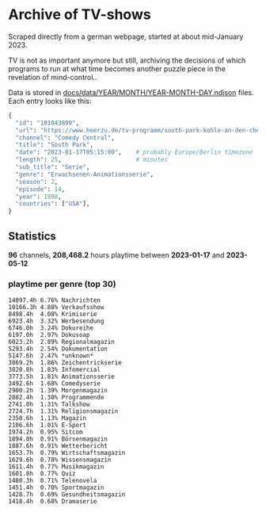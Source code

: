 # Archive of TV-shows

Scraped directly from a german webpage, started at about mid-January 2023.

TV is not as important anymore but still, archiving the decisions of which programs to run at what time
becomes another puzzle piece in the revelation of mind-control.. 

Data is stored in [docs/data/YEAR/MONTH/YEAR-MONTH-DAY.ndjson](docs/data/) files. 
Each entry looks like this:

```python
{
  "id": "181043890", 
  "url": "https://www.hoerzu.de/tv-programm/south-park-kohle-an-den-chefkoch/bid_181043890/", 
  "channel": "Comedy Central", 
  "title": "South Park", 
  "date": "2023-01-17T05:15:00",    # probably Europe/Berlin timezone 
  "length": 25,                     # minutes 
  "sub_title": "Serie", 
  "genre": "Erwachsenen-Animationsserie", 
  "season": 2, 
  "episode": 14, 
  "year": 1998, 
  "countries": ["USA"],
}
```

## Statistics

**96** channels, **208,468.2** hours playtime between **2023-01-17** and **2023-05-12**


### playtime per genre (top 30)

    14097.4h 6.76% Nachrichten
    10166.3h 4.88% Verkaufsshow
    8498.4h  4.08% Krimiserie
    6923.4h  3.32% Werbesendung
    6746.0h  3.24% Dokureihe
    6197.0h  2.97% Dokusoap
    6023.2h  2.89% Regionalmagazin
    5293.4h  2.54% Dokumentation
    5147.6h  2.47% *unknown*
    3869.2h  1.86% Zeichentrickserie
    3820.8h  1.83% Infomercial
    3773.5h  1.81% Animationsserie
    3492.6h  1.68% Comedyserie
    2900.2h  1.39% Morgenmagazin
    2882.4h  1.38% Programmende
    2741.0h  1.31% Talkshow
    2724.7h  1.31% Religionsmagazin
    2350.6h  1.13% Magazin
    2106.6h  1.01% E-Sport
    1974.2h  0.95% Sitcom
    1894.0h  0.91% Börsenmagazin
    1887.6h  0.91% Wetterbericht
    1653.7h  0.79% Wirtschaftsmagazin
    1629.6h  0.78% Wissensmagazin
    1611.4h  0.77% Musikmagazin
    1601.8h  0.77% Quiz
    1480.3h  0.71% Telenovela
    1451.4h  0.70% Sportmagazin
    1428.7h  0.69% Gesundheitsmagazin
    1418.4h  0.68% Dramaserie
